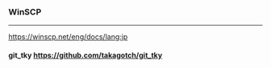 ### WinSCP
----
https://winscp.net/eng/docs/lang:jp


#### git_tky https://github.com/takagotch/git_tky



```
```

```
```

```
```
